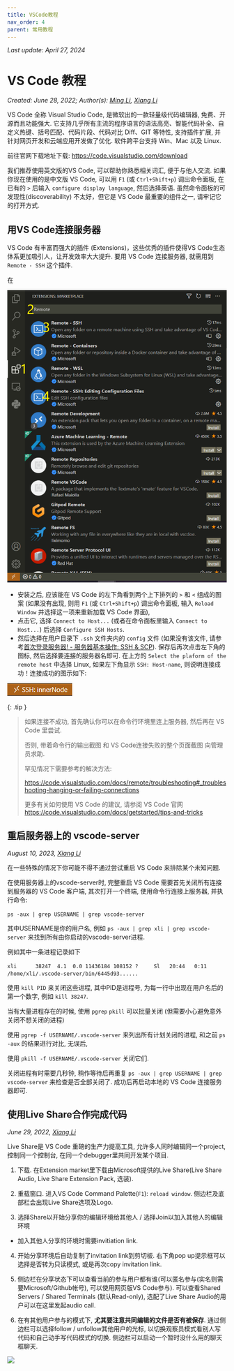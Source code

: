 ```yaml
---
title: VSCode教程
nav_order: 4
parent: 常用教程
---
```


*Last update: April 27, 2024*

# VS Code 教程

*Created: June 28, 2022; Author(s): [Ming Li](mailto:19300180127@fudan.edu.cn), [Xiang Li](mailto:646873166@qq.com)*

VS Code 全称 Visual Studio Code, 是微软出的一款轻量级代码编辑器, 免费、开源而且功能强大. 它支持几乎所有主流的程序语言的语法高亮、智能代码补全、自定义热键、括号匹配、代码片段、代码对比 Diff、GIT 等特性, 支持插件扩展, 并针对网页开发和云端应用开发做了优化. 软件跨平台支持 Win、Mac 以及 Linux.

前往官网下载地址下载: <https://code.visualstudio.com/download>

我们推荐使用英文版的VS Code, 可以帮助你熟悉相关词汇, 便于与他人交流. 如果你现在使用的是中文版 VS Code, 可以用 `F1` (或 `Ctrl+Shift+p`) 调出命令面板, 在已有的 `>` 后输入 `configure display language`, 然后选择英语. 虽然命令面板的可发现性(discoverability) 不太好，但它是 VS Code 最重要的组件之一, 请牢记它的打开方式.

## 用VS Code连接服务器

VS Code 有丰富而强大的插件 (Extensions)，这些优秀的插件使得VS Code生态体系更加吸引人，让开发效率大大提升. 要用 VS Code 连接服务器, 就需用到 `Remote - SSH` 这个插件.

在

![](/guide/figure/VSCode-extensions.png)

- 安装之后, 应该能在 VS Code 的左下角看到两个上下排列的 `>` 和 `<` 组成的图案 (如果没有出现, 则用 `F1` (或 `Ctrl+Shift+p`) 调出命令面板, 输入 `Reload Window` 并选择这一项来重新加载 VS Code 界面), 
- 点击它, 选择 `Connect to Host...` (或者在命令面板里输入 `Connect to Host...`) 后选择 `Configure SSH Hosts`. 
- 然后选择在用户目录下 `.ssh` 文件夹内的 `config` 文件 (如果没有该文件, 请参考[首次登录服务器! - 服务器基本操作: SSH & SCP](../knowledge/ssh)). 保存后再次点击左下角的图标, 然后选择要连接的服务器名即可. 在上方的 `Select the plaform of the remote host` 中选择 Linux, 如果左下角显示 `SSH: Host-name`, 则说明连接成功！连接成功的图示如下:

![](/guide/figure/VSCode-login-success.png)

{: .tip }
> 如果连接不成功, 首先确认你可以在命令行环境里连上服务器, 然后再在 VS Code 里尝试.
> 
> 否则, 带着命令行的输出截图 和 VS Code连接失败的整个页面截图 向管理员求助.
> 
> 罕见情况下需要参考的解决方法: 
>
> <https://code.visualstudio.com/docs/remote/troubleshooting#_troubleshooting-hanging-or-failing-connections>
> 
> 更多有关如何使用 VS Code 的建议, 请参阅 VS Code 官网 <https://code.visualstudio.com/docs/getstarted/tips-and-tricks>


## 重启服务器上的 vscode-server

*August 10, 2023, [Xiang Li](mailto:646873166@qq.com)*

在一些特殊的情况下你可能不得不通过尝试重启 VS Code 来排除某个未知问题.

在使用服务器上的vscode-server时, 完整重启 VS Code 需要首先关闭所有连接到服务器的 VS Code 客户端, 其次打开一个终端, 使用命令行连接上服务器, 并执行命令:

```ps -aux | grep USERNAME | grep vscode-server```

其中USERNAME是你的用户名, 例如 `ps -aux | grep xli | grep vscode-server`
来找到所有由你启动的vscode-server进程.

例如其中一条进程记录如下

```xli      38247  4.1  0.0 11436184 108152 ?     Sl   20:44   0:11 /home/xli/.vscode-server/bin/6445d93......```

使用 `kill PID` 来关闭这些进程, 其中PID是进程号, 为每一行中出现在用户名后的第一个数字, 例如 `kill 38247`.

当有大量进程存在的时候, 使用 `pgrep` `pkill` 可以批量关闭 (但需要小心避免意外关闭不想关闭的进程)

使用 `pgrep -f USERNAME/.vscode-server` 来列出所有计划关闭的进程, 和之前 `ps -aux` 的结果进行对比, 无误后,

使用 `pkill -f USERNAME/.vscode-server` 关闭它们.

关闭进程有时需要几秒钟, 稍作等待后再重复 `ps -aux | grep USERNAME | grep vscode-server` 来检查是否全部关闭了. 成功后再启动本地的 VS Code 连接服务器即可.


## 使用Live Share合作完成代码

*June 29, 2022, [Xiang Li](mailto:646873166@qq.com)*

Live Share是 VS Code 重磅的生产力提高工具, 允许多人同时编辑同一个project, 控制同一个控制台, 在同一个debugger里共同开发某个项目.

1. 下载. 在Extension market里下载由Microsoft提供的Live Share(Live Share Audio, Live Share Extension Pack, 选装).

2. 重载窗口. 进入VS Code Command Palette(`F1`): `reload window`. 侧边栏及底部栏会出现Live Share选项及Logo.

3. 选择Share以开始分享你的编辑环境给其他人 / 选择Join以加入其他人的编辑环境

  - 加入其他人分享的环境时需要invitiation link.

4. 开始分享环境后自动复制了invitation link到剪切板. 右下角pop up提示框可以选择是否转为只读模式, 或是再次copy invitation link.

5. 侧边栏在分享状态下可以查看当前的参与用户都有谁(可以匿名参与(实名则需要Microsoft/Github帐号), 可以使用网页版VS Code参与). 可以查看Shared Servers / Shared Terminals (默认Read-only), 选配了Live Share Audio的用户可以在这里发起audio call.

6. 在有其他用户参与的模式下, **尤其要注意共同编辑的文件是否有被保存**. 通过侧边栏可以选择follow / unfollow其他用户的光标, 以切换观察员模式看别人写代码和自己动手写代码模式的切换. 侧边栏可以启动一个暂时没什么用的聊天框聊天.

![](/guide/figure/VSCode-LiveShare.png)
